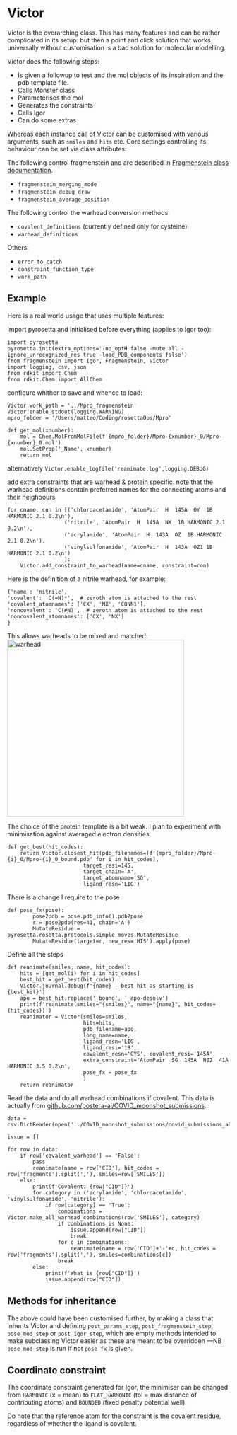 # Victor

Victor is the overarching class. This has many features and can be rather complicated in its setup: but then a point and click
solution that works universally without customisation is a bad solution for molecular modelling.

Victor does the following steps:

* Is given a followup to test and the mol objects of its inspiration and the pdb template file.
* Calls Monster class
* Parameterises the mol
* Generates the constraints
* Calls Igor
* Can do some extras

Whereas each instance call of Victor can be customised with various arguments, such as `smiles` and `hits` etc.
Core settings controlling its behaviour can be set via class attributes:

The following control fragmenstein and are described in [Fragmenstein class documentation](monster/monster.md).

* `fragmenstein_merging_mode`
* `fragmenstein_debug_draw`
* `fragmenstein_average_position`

The following control the warhead conversion methods:

* `covalent_definitions` (currently defined only for cysteine)
* `warhead_definitions`

Others:

* `error_to_catch`
* `constraint_function_type`
* `work_path`
    

## Example
Here is a real world usage that uses multiple features:

Import pyrosetta and initialised before everything (applies to Igor too):

    import pyrosetta
    pyrosetta.init(extra_options='-no_optH false -mute all -ignore_unrecognized_res true -load_PDB_components false')
    from fragmenstein import Igor, Fragmenstein, Victor
    import logging, csv, json
    from rdkit import Chem
    from rdkit.Chem import AllChem
    
configure whither to save and whence to load:

    Victor.work_path = '../Mpro_fragmenstein'
    Victor.enable_stdout(logging.WARNING)
    mpro_folder = '/Users/matteo/Coding/rosettaOps/Mpro'  
    
    def get_mol(xnumber):
        mol = Chem.MolFromMolFile(f'{mpro_folder}/Mpro-{xnumber}_0/Mpro-{xnumber}_0.mol')
        mol.SetProp('_Name', xnumber)
        return mol
    
alternatively `Victor.enable_logfile('reanimate.log',logging.DEBUG)`
    
add extra constraints that are warhead & protein specific.
note that the warhead definitions contain preferred names for the connecting atoms and their neighbours

    for cname, con in [('chloroacetamide', 'AtomPair  H  145A  OY  1B HARMONIC 2.1 0.2\n'),
                      ('nitrile', 'AtomPair  H  145A  NX  1B HARMONIC 2.1 0.2\n'),
                      ('acrylamide', 'AtomPair  H  143A  OZ  1B HARMONIC 2.1 0.2\n'),
                      ('vinylsulfonamide', 'AtomPair  H  143A  OZ1 1B HARMONIC 2.1 0.2\n')
                      ]:
        Victor.add_constraint_to_warhead(name=cname, constraint=con)
        
Here is the definition of a nitrile warhead, for example:

    {'name': 'nitrile',
    'covalent': 'C(=N)*',  # zeroth atom is attached to the rest
    'covalent_atomnames': ['CX', 'NX', 'CONN1'],
    'noncovalent': 'C(#N)',  # zeroth atom is attached to the rest
    'noncovalent_atomnames': ['CX', 'NX']
    }
    
This allows warheads to be mixed and matched.
<img src="images/warheads.jpg" alt="warhead" width="400px">

The choice of the protein template is a bit weak.
I plan to experiment with minimisation against averaged electron densities.
    
    def get_best(hit_codes):
        return Victor.closest_hit(pdb_filenames=[f'{mpro_folder}/Mpro-{i}_0/Mpro-{i}_0_bound.pdb' for i in hit_codes],
                            target_resi=145,
                            target_chain='A',
                            target_atomname='SG',
                            ligand_resn='LIG')
    
There is a change I require to the pose
    
    def pose_fx(pose):
            pose2pdb = pose.pdb_info().pdb2pose
            r = pose2pdb(res=41, chain='A')
            MutateResidue = pyrosetta.rosetta.protocols.simple_moves.MutateResidue
            MutateResidue(target=r, new_res='HIS').apply(pose)
    
Define all the steps
    
    def reanimate(smiles, name, hit_codes):
        hits = [get_mol(i) for i in hit_codes]
        best_hit = get_best(hit_codes)
        Victor.journal.debug(f'{name} - best hit as starting is {best_hit}')
        apo = best_hit.replace('_bound', '_apo-desolv')
        print(f'reanimate(smiles="{smiles}", name="{name}", hit_codes={hit_codes})')
        reanimator = Victor(smiles=smiles,
                            hits=hits,
                            pdb_filename=apo,
                            long_name=name,
                            ligand_resn='LIG',
                            ligand_resi='1B',
                            covalent_resn='CYS', covalent_resi='145A',
                            extra_constraint='AtomPair  SG  145A  NE2  41A HARMONIC 3.5 0.2\n',
                            pose_fx = pose_fx
                            )
        return reanimator
     
Read the data and do all warhead combinations if covalent. This data is actually from
[github.com/postera-ai/COVID_moonshot_submissions](https://github.com/postera-ai/COVID_moonshot_submissions).
       
    data = csv.DictReader(open('../COVID_moonshot_submissions/covid_submissions_all_info.csv'))
    
    issue = []
    
    for row in data:
        if row['covalent_warhead'] == 'False':
            pass
            reanimate(name = row['CID'], hit_codes = row['fragments'].split(','), smiles=row['SMILES'])
        else:
            print(f'Covalent: {row["CID"]}')
            for category in ('acrylamide', 'chloroacetamide', 'vinylsulfonamide', 'nitrile'):
                if row[category] == 'True':
                    combinations = Victor.make_all_warhead_combinations(row['SMILES'], category)
                    if combinations is None:
                        issue.append(row["CID"])
                        break
                    for c in combinations:
                        reanimate(name = row['CID']+'-'+c, hit_codes = row['fragments'].split(','), smiles=combinations[c])
                    break
            else:
                print(f'What is {row["CID"]}')
                issue.append(row["CID"])
      
## Methods for inheritance
The above could have been customised further, by making a class that inherits Victor and defining
 `post_params_step`, `post_fragmenstein_step`, `pose_mod_step` or `post_igor_step`, which are empty methods
intended to make subclassing Victor easier as these are meant to be overridden
—NB `pose_mod_step` is run if not `pose_fx` is given.

## Coordinate constraint
The coordinate constraint generated for Igor, the minimiser can be changed from `HARMONIC` (x = mean)
to `FLAT_HARMONIC` (tol = max distance of contributing atoms) and `BOUNDED` (fixed penalty potential well).

Do note that the reference atom for the constraint is the covalent residue, regardless of whether the ligand is covalent.
